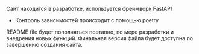 Сайт находится в разработке, используется фреймворк FastAPI

- Контроль зависимостей происходит с помощью poetry

README file будет пополняться поэтапно, по мере разработки и внедрения новых функций.
Финальная версия файла будет доступна по завершению создания сайта.
